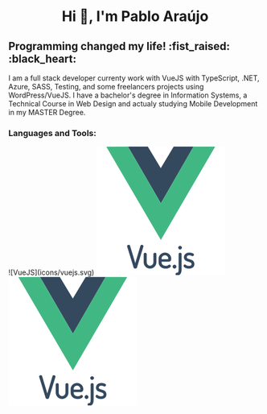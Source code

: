 <h1 align="center">Hi 👋, I'm Pablo Araújo</h1>
<h2>Programming changed my life! :fist_raised: :black_heart: </h2>
<p font size="5">I am a full stack developer currenty work with VueJS with TypeScript, .NET, Azure, SASS, Testing, and some freelancers projects using WordPress/VueJS. I have a bachelor's degree in Information Systems, a Technical Course in Web Design and actualy studying Mobile Development in my MASTER Degree.</p>

<h3 align="left">Languages and Tools:</h3>
<p align="left"> 
![VueJS](icons/vuejs.svg)
    <img src="./icons/vuejs.svg">
    <img src="icons/vuejs.svg">

 </p>

